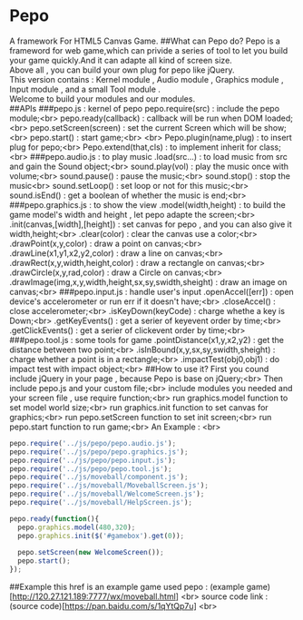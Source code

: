 # Pepo
A framework For HTML5 Canvas Game.
##What can Pepo do?
  Pepo is a frameword for web game,which can privide a series of tool to let you build your game quickly.And it can adapte all kind of screen size.<br>
  Above all , you can build your own plug for pepo like jQuery.<br>
  This version contains : Kernel module , Audio module , Graphics module , Input module , and a small Tool module . <br>
  Welcome to build your modules and our modules.<br>
##APIs
  ###pepo.js : kernel of pepo
    pepo.require(src)  :  include the pepo module;\<br>
    pepo.ready(callback)  :  callback will be run when DOM loaded;\<br>
    pepo.setScreen(screen)  :  set the current Screen which will be show;\<br>
    pepo.start()  :  start game;\<br>
    \<br>
    Pepo.plugin(name,plug)  :  to insert plug for pepo;\<br>
    Pepo.extend(that,cls)  :  to implement inherit for class;\<br>
  ###pepo.audio.js : to play music
    .load(src...)  :  to load music from src and gain the Sound object;\<br>
    sound.play(vol)  :  play the music once with volume;\<br>
    sound.pause()  :  pause the music;\<br>
    sound.stop()  :  stop the music\<br>
    sound.setLoop()  :  set loop or not for this music;\<br>
    sound.isEnd()  :  get a boolean of whether the music is end;\<br>
  ###pepo.graphics.js : to show the view
    .model(width,height)  :  to build the game model's width and height , let pepo adapte the screen;\<br>
    .init(canvas,[width],[height])  :  set canvas for pepo , and you can also give it width,height;\<br>
    .clear(color)  :  clear the canvas use a color;\<br>
    .drawPoint(x,y,color)  :  draw a point on canvas;\<br>
    .drawLine(x1,y1,x2,y2,color)  :  draw a line on canvas;\<br>
    .drawRect(x,y,width,height,color)  :  draw a rectangle on canvas;\<br>
    .drawCircle(x,y,rad,color)  :  draw a Circle on canvas;\<br>
    .drawImage(img,x,y,width,height,sx,sy,swidth,sheight)  :  draw an image on canvas;\<br>
  ###pepo.input.js : handle user's input
    .openAccel([err])  :  open device's accelerometer or run err if it doesn't have;\<br>
    .closeAccel()  :  close accelerometer;\<br>
    .isKeyDown(keyCode)  :  charge whethe a key is Down;\<br>
    .getKeyEvents()  :  get a serier of keyevent order by time;\<br>
    .getClickEvents()  :  get a serier of clickevent order by time;\<br>
  ###pepo.tool.js : some tools for game
    .pointDistance(x1,y,x2,y2)  :  get the distance between two point;\<br>
    .isInBound(x,y,sx,sy,swidth,sheight)  :  charge whether a point is in a rectangle;\<br>
    .impactTest(obj0,obj1)  :  do impact test with impact object;\<br>
##How to use it?
  First you cound include jQuery in your page , because Pepo is base on jQuery;\<br>
  Then include pepo.js  and your custom file;\<br>
  include modules you needed and your screen file , use require function;\<br>
  run graphics.model function to set model world size;\<br>
  run graphics.init function to set canvas for graphics;\<br>
  run pepo.setScreen function to set init screen;\<br>
  run pepo.start function to run game;\<br>
  An Example : \<br>
  ```javascript
pepo.require('../js/pepo/pepo.audio.js');
pepo.require('../js/pepo/pepo.graphics.js');
pepo.require('../js/pepo/pepo.input.js');
pepo.require('../js/pepo/pepo.tool.js');
pepo.require('../js/moveball/component.js');
pepo.require('../js/moveball/MoveballScreen.js');
pepo.require('../js/moveball/WelcomeScreen.js');
pepo.require('../js/moveball/HelpScreen.js');

pepo.ready(function(){
	pepo.graphics.model(480,320);
	pepo.graphics.init($('#gamebox').get(0));
	
	pepo.setScreen(new WelcomeScreen());
	pepo.start();
});
  ```
##Example
this href is an example game used pepo : (example game)[http://120.27.121.189:7777/wx/moveball.html] \<br>
source code link : (source code)[https://pan.baidu.com/s/1qYtQp7u] \<br>
